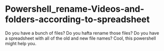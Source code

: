 # Powershell_rename-Videos-and-folders-according-to-spreadsheet
Do you have a bunch of files? Do you hafta rename those files? Do you have a spreadsheet with all of the old and new file names? Cool, this powershell might help you.
